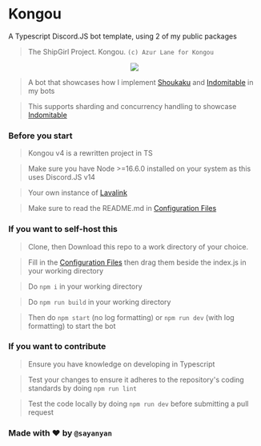 # Kongou
A Typescript Discord.JS bot template, using 2 of my public packages

> The ShipGirl Project. Kongou. `(c) Azur Lane for Kongou`

<p align="center">
  <img src="https://azurlane.netojuu.com/images/thumb/a/ac/KongouSchoolWithoutBG.png/362px-KongouSchoolWithoutBG.png?20220326031043">
</p>


> A bot that showcases how I implement [Shoukaku](https://github.com/Deivu/Shoukaku) and [Indomitable](https://github.com/Deivu/Indomitable) in my bots

> This supports sharding and concurrency handling to showcase [Indomitable](https://github.com/Deivu/Indomitable)

### Before you start 

> Kongou v4 is a rewritten project in TS

> Make sure you have Node >=16.6.0 installed on your system as this uses Discord.JS v14

> Your own instance of [Lavalink](https://github.com/lavalink-devs/Lavalink)

> Make sure to read the README.md in [Configuration Files](https://github.com/Deivu/Kongou/tree/master/ConfigurationTemplates)

### If you want to self-host this

> Clone, then Download this repo to a work directory of your choice.

> Fill in the [Configuration Files](https://github.com/Deivu/Kongou/tree/master/ConfigurationTemplates) then drag them beside the index.js in your working directory

> Do `npm i` in your working directory
 
> Do `npm run build` in your working directory

> Then do `npm start` (no log formatting) or `npm run dev` (with log formatting) to start the bot

### If you want to contribute

> Ensure you have knowledge on developing in Typescript

> Test your changes to ensure it adheres to the repository's coding standards by doing `npm run lint`

> Test the code locally by doing `npm run dev` before submitting a pull request

### Made with ❤️ by `@sayanyan`
